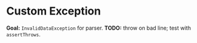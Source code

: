 # Custom Exception

**Goal:** `InvalidDataException` for parser.
**TODO:** throw on bad line; test with `assertThrows`.

